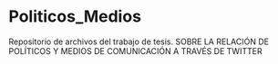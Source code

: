 # Politicos_Medios
Repositorio de archivos del trabajo de tesis.
SOBRE LA RELACIÓN DE POLÍTICOS Y MEDIOS DE COMUNICACIÓN A TRAVÉS DE TWITTER
